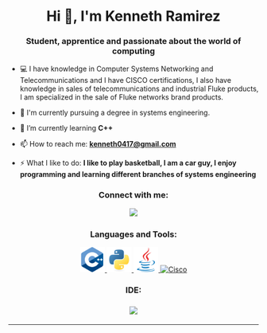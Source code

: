 <h1 align="center">Hi 👋, I'm Kenneth Ramirez</h1>
<h3 align="center">Student, apprentice and passionate about the world of computing</h3>

- 💻 I have knowledge in Computer Systems Networking and Telecommunications and I have CISCO certifications, I also have knowledge in sales of telecommunications and industrial Fluke products, I am specialized in the sale of Fluke networks brand products.

- 🔭 I'm currently pursuing a degree in systems engineering.

- 🌱 I’m currently learning **C++**

- 📫 How to reach me: **kenneth0417@gmail.com**
  
- ⚡ What I like to do: **I like to play basketball, I am a car guy, I enjoy programming and learning different branches of systems engineering**

<h3 align="center">Connect with me:</h3>
<div align="center">
  <a href="https://www.linkedin.com/in/kenneth-ramírez-ugalde-a5a605258/"> 
    <img src="https://img.shields.io/badge/linkedin-%230077B5.svg?style=for-the-badge&logo=linkedin&logoColor=white"> 
  </a>
</div>

<h3 align="center">Languages and Tools:</h3>
<p align="center"> 
  <a href="https://cplusplus.com/" target="_blank"> 
    <img src="https://raw.githubusercontent.com/devicons/devicon/master/icons/cplusplus/cplusplus-original.svg" alt="C++" width="50" height="50"/> 
  </a>
  <a href="https://www.python.org/" target="_blank"> 
    <img src="https://raw.githubusercontent.com/devicons/devicon/master/icons/python/python-original.svg" alt="Python" width="50" height="50"/> 
  </a>
  <a href="https://www.java.com/" target="_blank"> 
    <img src="https://raw.githubusercontent.com/devicons/devicon/master/icons/java/java-original.svg" alt="Java" width="50" height="50"/> 
  </a>
  <a href="https://www.cisco.com/" target="_blank"> 
    <img src="https://www.vectorlogo.zone/logos/cisco/cisco-icon.svg" alt="Cisco" width="50" height="50"/> 
  </a>
</p>


<h3 align="center">IDE:</h3>

<span>
<h3 align="center"><img src="https://img.shields.io/badge/Visual%20Studio-5C2D91.svg?style=for-the-badge&logo=visual-studio&logoColor=white"></h3>
</span>

</p>

------
